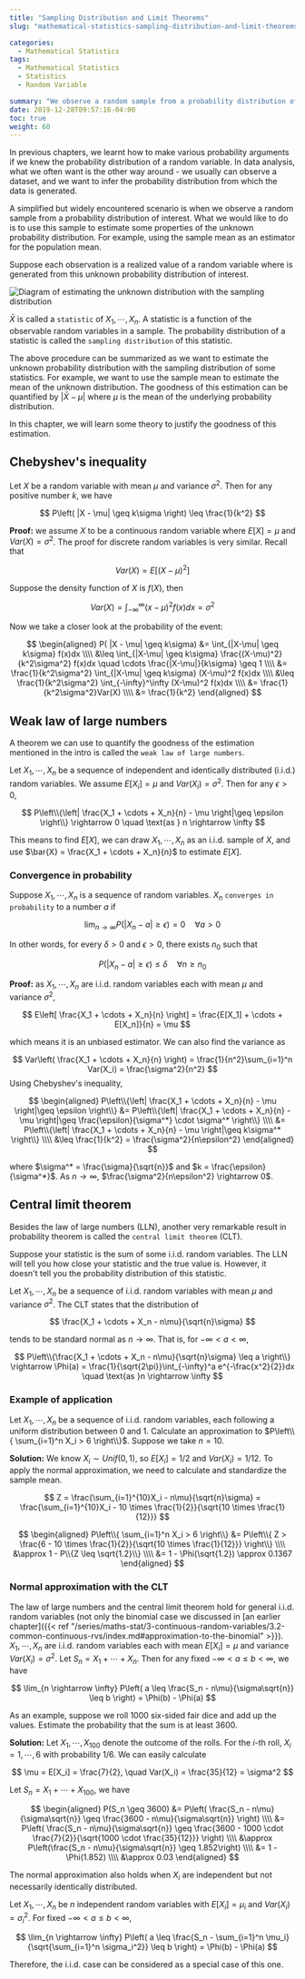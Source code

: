 ```yaml
---
title: "Sampling Distribution and Limit Theorems"
slug: "mathematical-statistics-sampling-distribution-and-limit-theorems"

categories:
  - Mathematical Statistics
tags:
  - Mathematical Statistics
  - Statistics
  - Random Variable

summary: "We observe a random sample from a probability distribution of interest and want to estimate its properties. The CLT also comes into place."
date: 2019-12-28T09:57:16-04:00
toc: true
weight: 60
---
```




In previous chapters, we learnt how to make various probability arguments if we knew the probability distribution of a random variable. In data analysis, what we often want is the other way around - we usually can observe a dataset, and we want to infer the probability distribution from which the data is generated.

A simplified but widely encountered scenario is when we observe a random sample  from a probability distribution of interest. What we would like to do is to use this sample to estimate some properties of the unknown probability distribution. For example, using the sample mean as an estimator for the population mean.

Suppose each observation  is a realized value of a random variable  where  is generated from this unknown probability distribution of interest.



![Diagram of estimating the unknown distribution with the sampling distribution](sampling_dist.png)



$\bar{X}$ is called a `statistic` of $X_1, \cdots, X_n$. A statistic is a function of the observable random variables in a sample. The probability distribution of a statistic is called the `sampling distribution` of this statistic.

The above procedure can be summarized as we want to estimate the unknown probability distribution with the sampling distribution of some statistics. For example, we want to use the sample mean to estimate the mean of the unknown distribution. The goodness of this estimation can be quantified by $|\bar{X} - \mu|$ where $\mu$ is the mean of the underlying probability distribution.

In this chapter, we will learn some theory to justify the goodness of this estimation.



## Chebyshev's inequality

Let $X$ be a random variable with mean $\mu$ and variance $\sigma^2$. Then for any positive number $k$, we have


$$
P\left( |X - \mu| \geq k\sigma \right) \leq \frac{1}{k^2}
$$


**Proof:** we assume $X$ to be a continuous random variable where $E[X] = \mu$ and $Var(X) = \sigma^2$. The proof for discrete random variables is very similar. Recall that


$$
Var(X) = E\left[(X - \mu)^2\right]
$$


Suppose the density function of $X$ is $f(X)$, then


$$
Var(X) = \int_{-\infty}^\infty (x-\mu)^2 f(x)dx = \sigma^2
$$


Now we take a closer look at the probability of the event:


$$
\begin{aligned}
    P( |X - \mu| \geq k\sigma) &= \int_{|X-\mu| \geq k\sigma} f(x)dx \\\\
    &\leq \int_{|X-\mu| \geq k\sigma} \frac{(X-\mu)^2}{k^2\sigma^2} f(x)dx \quad \cdots \frac{|X-\mu|}{k\sigma} \geq 1 \\\\
    &= \frac{1}{k^2\sigma^2} \int_{|X-\mu| \geq k\sigma} (X-\mu)^2 f(x)dx \\\\
    &\leq \frac{1}{k^2\sigma^2} \int_{-\infty}^\infty (X-\mu)^2 f(x)dx \\\\
    &= \frac{1}{k^2\sigma^2}Var(X) \\\\
    &= \frac{1}{k^2}
\end{aligned}
$$


## Weak law of large numbers

A theorem we can use to quantify the goodness of the estimation mentioned in the intro is called the `weak law of large numbers`.

Let $X_1, \cdots, X_n$ be a sequence of independent and identically distributed (i.i.d.)  random variables. We assume $E[X_i] = \mu$ and $Var(X_i) = \sigma^2$. Then for any $\epsilon > 0$,


$$
P\left\\{\left| \frac{X_1 + \cdots + X_n}{n} - \mu \right|\geq \epsilon \right\\} \rightarrow 0 \quad \text{as } n \rightarrow \infty
$$


This means to find $E[X]$, we can draw $X_1, \cdots, X_n$ as an i.i.d. sample of $X$, and use $\bar{X} = \frac{X_1 + \cdots + X_n}{n}$ to estimate $E[X]$.



### Convergence in probability

Suppose $X_1, \cdots, X_n$ is a sequence of random variables. $X_n$ `converges in probability` to a number $a$ if


$$
\lim_{n \rightarrow \infty} P(|X_n - a| \geq \epsilon) = 0 \quad \forall a > 0
$$


In other words, for every $\delta > 0$ and $\epsilon > 0$, there exists $n_0$ such that


$$
P(|X_n - a| \geq \epsilon) \leq \delta \quad \forall n \geq n_0
$$


**Proof:** as $X_1, \cdots, X_n$ are i.i.d. random variables each with mean $\mu$ and variance $\sigma^2$,


$$
E\left[ \frac{X_1 + \cdots + X_n}{n} \right] = \frac{E[X_1] + \cdots + E[X_n]}{n} = \mu
$$


which means it is an unbiased estimator. We can also find the variance as


$$
Var\left( \frac{X_1 + \cdots + X_n}{n} \right) = \frac{1}{n^2}\sum_{i=1}^n Var(X_i) = \frac{\sigma^2}{n^2}
$$
Using Chebyshev's inequality,


$$
\begin{aligned}
    P\left\\{\left| \frac{X_1 + \cdots + X_n}{n} - \mu \right|\geq \epsilon \right\\} &= P\left\\{\left| \frac{X_1 + \cdots + X_n}{n} - \mu \right|\geq \frac{\epsilon}{\sigma^*} \cdot \sigma^* \right\\}  \\\\
    &= P\left\\{\left| \frac{X_1 + \cdots + X_n}{n} - \mu \right|\geq k\sigma^* \right\\} \\\\
    &\leq \frac{1}{k^2} = \frac{\sigma^2}{n\epsilon^2}
\end{aligned}
$$


where $\sigma^* = \frac{\sigma}{\sqrt{n}}$ and $k = \frac{\epsilon}{\sigma^*}$. As $n \rightarrow \infty$, $\frac{\sigma^2}{n\epsilon^2} \rightarrow 0$.



## Central limit theorem

Besides the law of large numbers (LLN), another very remarkable result in probability theorem is called the `central limit theorem` (CLT).

Suppose your statistic is the sum of some i.i.d. random variables. The LLN will tell you how close your statistic and the true value is. However, it doesn't tell you the probability distribution of this statistic.

Let $X_1, \cdots, X_n$ be a sequence of i.i.d. random variables with mean $\mu$ and variance $\sigma^2$. The CLT states that the distribution of


$$
\frac{X_1 + \cdots + X_n - n\mu}{\sqrt{n}\sigma}
$$


tends to be standard normal as $n \rightarrow \infty$. That is, for $-\infty < a < \infty$,


$$
P\left\\{\frac{X_1 + \cdots + X_n - n\mu}{\sqrt{n}\sigma} \leq a \right\\} \rightarrow \Phi(a) = \frac{1}{\sqrt{2\pi}}\int_{-\infty}^a e^{-\frac{x^2}{2}}dx \quad \text{as }n \rightarrow \infty
$$


### Example of application

Let $X_1, \cdots, X_n$ be a sequence of i.i.d. random variables, each following a uniform distribution between 0 and 1. Calculate an approximation to $P\left\\{ \sum_{i=1}^n X_i > 6 \right\\}$. Suppose we take $n=10$.

**Solution:** We know $X_i \sim Unif(0, 1)$, so $E[X_i] = 1/2$ and $Var(X_i) = 1/12$. To apply the normal approximation, we need to calculate and standardize the sample mean.


$$
Z = \frac{\sum_{i=1}^{10}X_i - n\mu}{\sqrt{n}\sigma} = \frac{\sum_{i=1}^{10}X_i - 10 \times \frac{1}{2}}{\sqrt{10 \times \frac{1}{12}}}
$$



$$
\begin{aligned}
    P\left\\{ \sum_{i=1}^n X_i > 6 \right\\} &= P\left\\{ Z > \frac{6 - 10 \times \frac{1}{2}}{\sqrt{10 \times \frac{1}{12}}} \right\\} \\\\
    &\approx 1 - P\\{Z \leq \sqrt{1.2}\\} \\\\
    &= 1 - \Phi(\sqrt{1.2}) \approx 0.1367
\end{aligned}
$$


### Normal approximation with the CLT

The law of large numbers and the central limit theorem hold for general i.i.d. random variables (not only the binomial case we discussed in [an earlier chapter]({{< ref "/series/maths-stat/3-continuous-random-variables/3.2-common-continuous-rvs/index.md#approximation-to-the-binomial" >}}). $X_1, \cdots, X_n$ are i.i.d. random variables each with mean $E[X_i] = \mu$ and variance $Var(X_i) = \sigma^2$. Let $S_n = X_1 + \cdots + X_n$. Then for any fixed $-\infty < a \leq b < \infty$, we have


$$
\lim_{n \rightarrow \infty} P\left( a \leq \frac{S_n - n\mu}{\sigma\sqrt{n}} \leq b \right) = \Phi(b) - \Phi(a)
$$


As an example, suppose we roll 1000 six-sided fair dice and add up the values. Estimate the probability that the sum is at least 3600.

**Solution:** Let $X_1, \cdots, X_{100}$ denote the outcome of the rolls. For the $i$-th roll, $X_i = 1, \cdots, 6$ with probability $1/6$. We can easily calculate


$$
\mu = E[X_i] = \frac{7}{2}, \quad Var(X_i) = \frac{35}{12} = \sigma^2
$$


Let $S_n = X_1 + \cdots + X_{100}$, we have


$$
\begin{aligned}
    P(S_n \geq 3600) &= P\left( \frac{S_n - n\mu}{\sigma\sqrt{n}} \geq \frac{3600 - n\mu}{\sigma\sqrt{n}} \right) \\\\
    &=  P\left( \frac{S_n - n\mu}{\sigma\sqrt{n}} \geq \frac{3600 - 1000 \cdot \frac{7}{2}}{\sqrt{1000 \cdot \frac{35}{12}}} \right) \\\\
    &\approx P\left(\frac{S_n - n\mu}{\sigma\sqrt{n}} \geq 1.852\right) \\\\
    &= 1 - \Phi(1.852) \\\\
    &\approx 0.03
\end{aligned}
$$


The normal approximation also holds when $X_i$ are independent but not necessarily identically distributed.

Let $X_1, \cdots, X_n$ be $n$ independent random variables with $E[X_i] = \mu_i$ and $Var(X_i) = \sigma_i^2$. For fixed $-\infty < a \leq b < \infty$,


$$
\lim_{n \rightarrow \infty} P\left( a \leq \frac{S_n - \sum_{i=1}^n \mu_i}{\sqrt{\sum_{i=1}^n \sigma_i^2}} \leq b \right) = \Phi(b) - \Phi(a)
$$


Therefore, the i.i.d. case can be considered as a special case of this one.

